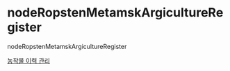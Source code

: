 # nodeRopstenMetamskArgicultureRegister
nodeRopstenMetamskArgicultureRegister

[농작물 이력 관리](https://ropsten-metamask.herokuapp.com/)